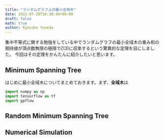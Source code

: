 ```yaml
---
title: "ランダムグラフ上の最小全域木"
date: 2022-07-20T16:38:49+09:00
draft: false
math: true
author: Ryosuke Yoneda
---
```


集中不等式に関する勉強をしている中でランダムグラフの最小全域木の重み和の期待値が頂点数無限の極限で$\zeta(3)$に収束するという驚異的な定理を目にしました。
今回はその定理をかんたんに紹介したいと思います。

## Minimum Spanning Tree
はじめに最小全域木についてまとめておきます。まず、**全域木**は

```python
import numpy as np
import tensorflow as tf
import gpflow
```



## Random Minimum Spanning Tree

## Numerical Simulation

